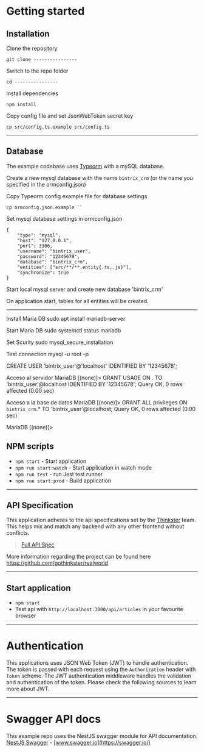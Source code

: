 
# Getting started

## Installation

Clone the repository

    git clone ----------------

Switch to the repo folder

    cd ----------------
    
Install dependencies
    
    npm install

Copy config file and set JsonWebToken secret key

    cp src/config.ts.example src/config.ts
    
----------

## Database

The example codebase uses [Typeorm](http://typeorm.io/) with a mySQL database.

Create a new mysql database with the name `bintrix_crm` (or the name you specified in the ormconfig.json)

Copy Typeorm config example file for database settings

    cp ormconfig.json.example ``
    
Set mysql database settings in ormconfig.json

    {
        "type": "mysql",
        "host": "127.0.0.1",
        "port": 3306,
        "username": "bintrix_user",
        "password": "12345678",
        "database": "bintrix_crm",
        "entities": ["src/**/**.entity{.ts,.js}"],
        "synchronize": true
    }
    
Start local mysql server and create new database 'bintrix_crm'

On application start, tables for all entities will be created.

----------
Install Maria DB
sudo apt install mariadb-server

Start Maria DB
sudo systemctl status mariadb

Set Scurity
sudo mysql_secure_installation

Test connection
mysql -u root -p

CREATE USER 'bintrix_user'@'localhost' IDENTIFIED BY '12345678';

Acceso al servidor
MariaDB [(none)]> GRANT USAGE ON *.* TO 'bintrix_user'@localhost IDENTIFIED BY '12345678';
Query OK, 0 rows affected (0.00 sec)

Acceso a la base de datos
MariaDB [(none)]> GRANT ALL privileges ON `bintrix_crm`.* TO 'bintrix_user'@localhost;
Query OK, 0 rows affected (0.00 sec)

MariaDB [(none)]> 


## NPM scripts

- `npm start` - Start application
- `npm run start:watch` - Start application in watch mode
- `npm run test` - run Jest test runner 
- `npm run start:prod` - Build application

----------

## API Specification

This application adheres to the api specifications set by the [Thinkster](https://github.com/gothinkster) team. This helps mix and match any backend with any other frontend without conflicts.

> [Full API Spec](https://github.com/gothinkster/realworld/tree/master/api)

More information regarding the project can be found here https://github.com/gothinkster/realworld

----------

## Start application

- `npm start`
- Test api with `http://localhost:3000/api/articles` in your favourite browser

----------

# Authentication
 
This applications uses JSON Web Token (JWT) to handle authentication. The token is passed with each request using the `Authorization` header with `Token` scheme. The JWT authentication middleware handles the validation and authentication of the token. Please check the following sources to learn more about JWT.

----------
 
# Swagger API docs

This example repo uses the NestJS swagger module for API documentation. [NestJS Swagger](https://github.com/nestjs/swagger) - [www.swagger.io](https://swagger.io/)        